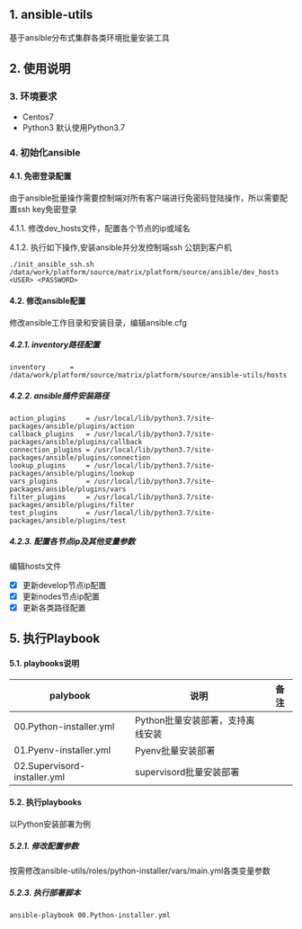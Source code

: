 ## 1. ansible-utils

基于ansible分布式集群各类环境批量安装工具

## 2. 使用说明

### 3. 环境要求

- Centos7
- Python3 默认使用Python3.7

### 4. 初始化ansible

#### 4.1. 免密登录配置

   由于ansible批量操作需要控制端对所有客户端进行免密码登陆操作，所以需要配置ssh key免密登录

   4.1.1. 修改dev_hosts文件，配置各个节点的ip或域名  

   4.1.2. 执行如下操作,安装ansible并分发控制端ssh 公钥到客户机

```shell
./init_ansible_ssh.sh /data/work/platform/source/matrix/platform/source/ansible/dev_hosts <USER> <PASSWORD>
```

#### 4.2. 修改ansible配置

修改ansible工作目录和安装目录，编辑ansible.cfg

##### 4.2.1.  inventory路径配置

```
inventory      = /data/work/platform/source/matrix/platform/source/ansible-utils/hosts
```

##### 4.2.2. ansible插件安装路径

```
action_plugins     = /usr/local/lib/python3.7/site-packages/ansible/plugins/action
callback_plugins   = /usr/local/lib/python3.7/site-packages/ansible/plugins/callback
connection_plugins = /usr/local/lib/python3.7/site-packages/ansible/plugins/connection
lookup_plugins     = /usr/local/lib/python3.7/site-packages/ansible/plugins/lookup
vars_plugins       = /usr/local/lib/python3.7/site-packages/ansible/plugins/vars
filter_plugins     = /usr/local/lib/python3.7/site-packages/ansible/plugins/filter
test_plugins       = /usr/local/lib/python3.7/site-packages/ansible/plugins/test
```

##### 4.2.3.  配置各节点ip及其他变量参数

编辑hosts文件

- [x] 更新develop节点ip配置
- [x] 更新nodes节点ip配置
- [x] 更新各类路径配置

## 5. 执行Playbook

#### 5.1. playbooks说明

| palybook                     | 说明                             | 备注 |
| ---------------------------- | -------------------------------- | ---- |
| 00.Python-installer.yml      | Python批量安装部署，支持离线安装 |      |
| 01.Pyenv-installer.yml       | Pyenv批量安装部署                |      |
| 02.Supervisord-installer.yml | supervisord批量安装部署          |      |

#### 5.2. 执行playbooks

以Python安装部署为例



##### 5.2.1. 修改配置参数

按需修改ansible-utils/roles/python-installer/vars/main.yml各类变量参数

##### 5.2.3. 执行部署脚本

```shell
ansible-playbook 00.Python-installer.yml
```

